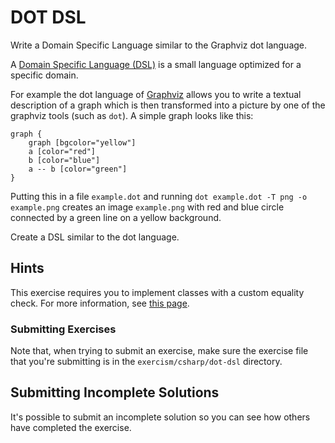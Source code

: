 # DOT DSL

Write a Domain Specific Language similar to the Graphviz dot language.

A [Domain Specific Language
(DSL)](https://en.wikipedia.org/wiki/Domain-specific_language) is a
small language optimized for a specific domain.

For example the dot language of [Graphviz](http://graphviz.org) allows
you to write a textual description of a graph which is then transformed
into a picture by one of the graphviz tools (such as `dot`). A simple
graph looks like this:

    graph {
        graph [bgcolor="yellow"]
        a [color="red"]
        b [color="blue"]
        a -- b [color="green"]
    }

Putting this in a file `example.dot` and running `dot example.dot -T png
-o example.png` creates an image `example.png` with red and blue circle
connected by a green line on a yellow background.

Create a DSL similar to the dot language.

## Hints
This exercise requires you to implement classes with a custom equality check. For more information, see [this page](https://msdn.microsoft.com/en-us/library/bsc2ak47(v=vs.110).aspx).

### Submitting Exercises

Note that, when trying to submit an exercise, make sure the exercise file that you're submitting is in the `exercism/csharp/dot-dsl` directory.

## Submitting Incomplete Solutions
It's possible to submit an incomplete solution so you can see how others have completed the exercise.
